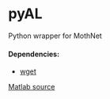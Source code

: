 # pyAL
Python wrapper for MothNet

#### Dependencies:
- [wget](https://pypi.org/project/wget/)

[Matlab source](https://github.com/charlesDelahunt/PuttingABugInML)
